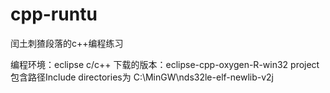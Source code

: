 # cpp-runtu
闰土刺猹段落的c++编程练习

编程环境：eclipse c/c++
下载的版本：eclipse-cpp-oxygen-R-win32
project包含路径Include directories为 C:\MinGW\nds32le-elf-newlib-v2j
